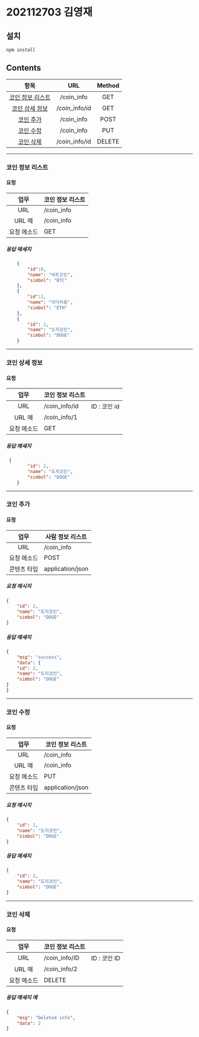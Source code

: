 # 202112703 김영재 

## 설치

``` 
npm install
```

##  Contents

|       항목       |     URL     | Method  |
| :--------------: | :---------: | :----: |
| [코인 정보 리스트](#코인-정보-리스트) |  /coin_info   |  GET   |
|  [코인 상세 정보](#코인-상세-정보)  | /coin_info/id |  GET   |
|    [코인 추가](#코인-추가)     |  /coin_info   |  POST  |
|    [코인 수정](#코인-수정)     |  /coin_info   |  PUT   |
|    [코인 삭제](#코인-삭제)     | /coin_info/id | DELETE |

---

### 코인 정보 리스트

#### 요청

|    업무     | 코인 정보 리스트 |
| :---------: | ---------------- |
|     URL     | /coin_info         |
|   URL 예    | /coin_info         |
| 요청 메소드 | GET              |


##### 응답 메세지

```  json
    {  
        "id":0,
        "name": "비트코인",
        "simbol": "BTC"
    },
    {
        "id":1,
        "name": "이더리움",
        "simbol": "ETH"
    },
    {
        "id": 2,
        "name": "도지코인",
        "simbol": "DOGE"
    }
```

--------

### 코인 상세 정보

#### 요청

|    업무     | 코인 정보 리스트 |              |
| :---------: | ---------------- | ------------ |
|     URL     | /coin_info/id      | ID : 코인 id |
|   URL 예    | /coin_info/1       |              |
| 요청 메소드 | GET              |             |


##### 응답 메세지

```  json
 {
        "id": 2,
        "name": "도지코인",
        "simbol": "DOGE"
    }
```

------

### 코인 추가

#### 요청

|    업무     | 사람 정보 리스트 |
| :---------: | ---------------- |
|     URL     | /coin_info         |
| 요청 메소드 | POST             |
| 콘텐츠 타입 | application/json |

##### 요청 메시지

``` json
{
    "id": 2,
    "name": "도지코인",
    "simbol": "DOGE"
}
```

##### 응답 메세지

```  json
{
    "msg": "success",
    "data": {
    "id": 2,
    "name": "도지코인",
    "simbol": "DOGE"
}
}
```

-------

### 코인 수정

#### 요청

|    업무     | 코인 정보 리스트 |
| :---------: | ---------------- |
|     URL     | /coin_info         |
|   URL 예    | /coin_info         |
| 요청 메소드 | PUT              |
| 콘텐츠 타입 | application/json |

##### 요청 메시지

``` json
{
    "id": 2,
    "name": "도지코인",
    "simbol": "DOGE"
}
```



##### 응답 메세지

```  json
{
    "id": 2,
    "name": "도지코인",
    "simbol": "DOGE"
}
```

-----

### 코인 삭제

#### 요청

|    업무     | 코인 정보 리스트 |              |
| :---------: | ---------------- | ------------ |
|     URL     | /coin_info/ID      | ID : 코인 ID |
|   URL 예    | /coin_info/2      |              |
| 요청 메소드 | DELETE           |              |


##### 응답 메세지 예

```  json
{
    "msg": "Deleted info",
    "data": 2
}
```
